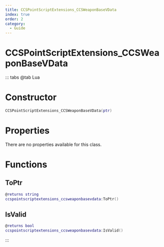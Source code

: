 ```yaml
---
title: CCSPointScriptExtensions_CCSWeaponBaseVData
index: true
order: 2
category:
  - Guide
---
```


# CCSPointScriptExtensions_CCSWeaponBaseVData

::: tabs
@tab Lua
# Constructor
```lua
CCSPointScriptExtensions_CCSWeaponBaseVData(ptr)
```
# Properties
There are no properties available for this class.
# Functions
## ToPtr
```lua
@returns string
ccspointscriptextensions_ccsweaponbasevdata:ToPtr()
```
## IsValid
```lua
@returns bool
ccspointscriptextensions_ccsweaponbasevdata:IsValid()
```

:::